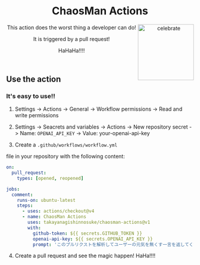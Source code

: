 <header>

# ChaosMan Actions

<img src=https://mypublicbucket-fhaifhac45725.s3.ap-northeast-1.amazonaws.com/main_logo.jpg alt=celebrate width=150 align=right>

This action does the worst thing a developer can do!

It is triggered by a pull request!

HaHaHa!!!!

</header>

## Use the action

### It's easy to use!!

1. Settings -> Actions -> General -> Workflow permissions -> Read and write permissions

2. Settings -> Seacrets and variables -> Actions -> New repository secret -> Name: `OPENAI_API_KEY` -> Value: your-openai-api-key

3. Create a `.github/workflows/workflow.yml`

file in your repository with the following content:

```yaml
on:
  pull_request:
    types: [opened, reopened]

jobs:
  comment:
    runs-on: ubuntu-latest
    steps:
      - uses: actions/checkout@v4
      - name: ChaosMan Actions
        uses: takayanagishinnosuke/chaosman-actions@v1
        with:
          github-token: ${{ secrets.GITHUB_TOKEN }}
          openai-api-key: ${{ secrets.OPENAI_API_KEY }}
          prompt: 'このプルリクストを解析してユーザーの元気を無くす一言を返してください。'
```

4. Create a pull request and see the magic happen! HaHa!!!!

<footer></footer>
